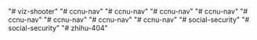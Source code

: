 "# viz-shooter" 
"# ccnu-nav" 
"# ccnu-nav" 
"# ccnu-nav" 
"# ccnu-nav" 
"# ccnu-nav" 
"# ccnu-nav" 
"# ccnu-nav" 
"# ccnu-nav" 
"# social-security" 
"# social-security" 
"# zhihu-404" 
